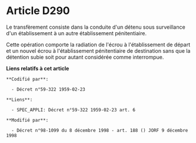 # Article D290

Le transfèrement consiste dans la conduite d'un détenu sous surveillance d'un établissement à un autre établissement
pénitentiaire. 

Cette opération comporte la radiation de l'écrou à l'établissement de départ et un nouvel écrou à l'établissement
pénitentiaire de destination sans que la détention subie soit pour autant considérée comme interrompue.

**Liens relatifs à cet article**

	**Codifié par**:

	  - Décret n°59-322 1959-02-23

	**Liens**:

	  - SPEC_APPLI: Décret n°59-322 1959-02-23 art. 6

	**Modifié par**:

	  - Décret n°98-1099 du 8 décembre 1998 - art. 188 () JORF 9 décembre 1998
